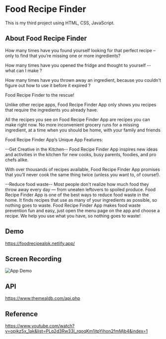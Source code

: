 
# Food Recipe Finder

This is my third project using HTML, CSS, JavaScript.










## About Food Recipe Finder

How many times have you found yourself looking for that perfect recipe – only to find that you’re missing one or more ingredients?

How many times have you opened the fridge and thought to yourself -- what can I make ?

How many times have you thrown away an ingredient, because you couldn't figure out how to use it before it expired ?

Food Recipe Finder to the rescue!

Unlike other recipe apps, Food Recipe Finder App only shows you recipes that require the ingredients you already have.

All the recipes you see on Food Recipe Finder App are recipes you can make right now. No more inconvenient grocery runs for a missing ingredient, at a time when you should be home, with your family and friends




Food Recipe Finder App’s Unique App Features:

--Get Creative in the Kitchen-- Food Recipe Finder App inspires new ideas and activities in the kitchen for new cooks, busy parents, foodies, and pro chefs alike.

With over thousands of recipes available, Food Recipe Finder App promises that you’ll never cook the same thing twice (unless you want to, of course!).





--Reduce food waste-- Most people don't realize how much food they throw away every day — from uneaten leftovers to spoiled produce. Food Recipe Finder App is one of the best ways to reduce food waste in the home. It finds recipes that use as many of your ingredients as possible, so nothing goes to waste. Food Recipe Finder App makes food waste prevention fun and easy, just open the menu page on the app and choose a recipe. We help you use what you have, so nothing goes to waste!

## Demo

https://foodrecipealok.netlify.app/




## Screen Recording

![App Demo](https://media.giphy.com/media/qB3tq2Au5xaEgHHYtS/giphy.gif)


## API 

https://www.themealdb.com/api.php
## Reference

https://www.youtube.com/watch?v=opikz5x_1ak&list=PLq2d3Rw33I_rqoqKm1itpYihon2fmMjb4&index=1
